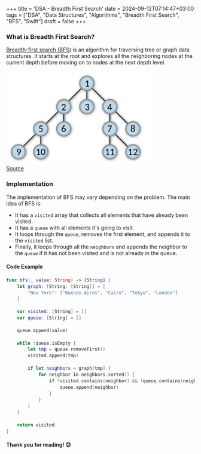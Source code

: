 +++
title = 'DSA - Breadth First Search'
date = 2024-09-12T07:14:47+03:00
tags = ["DSA", "Data Structures", "Algorithms", "Breadth First Search", "BFS", "Swift"]
draft = false
+++

### What is Breadth First Search?
[Breadth-first search (BFS)](https://en.wikipedia.org/wiki/Breadth-first_search) is an algorithm for traversing tree or graph data structures. It starts at the root and explores all the neighboring nodes at the current depth before moving on to nodes at the next depth level.

![alt image](images/Breadth-first-tree.png#center)  
[Source](https://upload.wikimedia.org/wikipedia/commons/3/33/Breadth-first-tree.svg)

### Implementation
The implementation of BFS may vary depending on the problem. The main idea of BFS is:
- It has a `visited` array that collects all elements that have already been visited.
- It has a `queue` with all elements it's going to visit.
- It loops through the `queue`, removes the first element, and appends it to the `visited` list.
- Finally, it loops through all the `neighbors` and appends the neighbor to the `queue` if it has not been visited and is not already in the queue.

#### Code Example
```swift
func bfs(_ value: String) -> [String] {
    let graph: [String: [String]] = [
        "New York": ["Buenos Aires", "Cairo", "Tokyo", "London"]
    ]

    var visited: [String] = []
    var queue: [String] = []

    queue.append(value)

    while !queue.isEmpty {
        let tmp = queue.removeFirst()
        visited.append(tmp)
        
        if let neighbors = graph[tmp] {
            for neighbor in neighbors.sorted() {
                if !visited.contains(neighbor) && !queue.contains(neighbor) {
                    queue.append(neighbor)
                }
            }
        }
    }

    return visited
}
```

#### Thank you for reading! 😊
